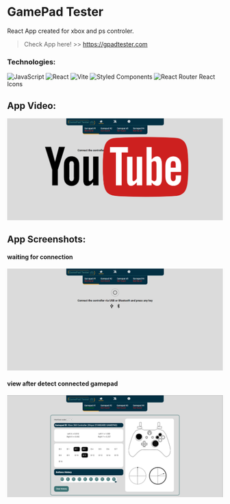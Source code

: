# GamePad Tester

React App created for xbox and ps controler.

> Check App here! >> https://gpadtester.com

### Technologies:

![JavaScript](https://img.shields.io/badge/javascript-%23323330.svg?style=for-the-badge&logo=javascript&logoColor=%23F7DF1E)
![React](https://img.shields.io/badge/react-%2320232a.svg?style=for-the-badge&logo=react&logoColor=%2361DAFB)
![Vite](https://img.shields.io/badge/vite-%23646CFF.svg?style=for-the-badge&logo=vite&logoColor=white)
![Styled Components](https://img.shields.io/badge/styled--components-DB7093?style=for-the-badge&logo=styled-components&logoColor=white)
![React Router](https://img.shields.io/badge/React_Router-CA4245?style=for-the-badge&logo=react-router&logoColor=white)
React Icons

## App Video:

[![video_1](src/assets/YT.png)](https://youtu.be/V-nk11RfANA)

## App Screenshots:

#### waiting for connection

![screenshot_1](src/assets/screenshot_1.png)

#### view after detect connected gamepad

![screenshot_2](src/assets/screenshot_2.png)
